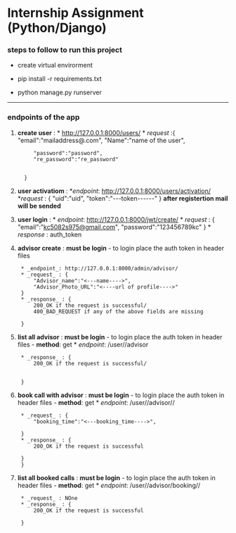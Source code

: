 # Internship Assignment (Python/Django)

### steps to follow to run this project

* create virtual envirorment

* pip install -r requirements.txt

* python manage.py runserver


---

### endpoints of the app

1. **create user** :
        *  http://127.0.0.1:8000/users/
        * _request_ :{ "email":"mailaddress@.com",
            "Name":"name of the user",
    

            "password":"password",
            "re_password":"re_password"


         }
         
2. **user activatiom** :
        *_endpoint_: http://127.0.0.1:8000/users/activation/
        *_request_ : {
            "uid":"uid",
            "token":"---token------"
            }
        **after registertion mail will be sended**
        
3. **user login** :
        * _endpoint_: http://127.0.0.1:8000/jwt/create/
        * _request_ : {
            "email":"kc5082s975@gmail.com",
            "password":"123456789kc"
        }
        * _response_ : auth_token
        
        
4. **advisor create** :
        **must be login**
          - to login place the auth token in header files 

        * _endpoint_: http://127.0.0.1:8000/admin/advisor/
        * _request_ : {
            "Advisor_name":"<---name---->",
            "Advisor_Photo_URL":"<----url of profile---->"
        }
        * _response_ : {
            200_OK if the request is successful/
            400_BAD_REQUEST if any of the above fields are missing

        }
        
        
5. **list all advisor** :
        **must be login**
          - to login place the auth token in header files 
        - **method**: get
        * _endpoint_: /user/<user-id>/advisor
        
        * _response_ : {
            200_OK if the request is successful/
            

        }


6. **book call with advisor** :
        **must be login**
          - to login place the auth token in header files 
        - **method**: get
        * _endpoint_: /user/<user-id>/advisor/<advisor-id>/

        * _request_ : {
            "booking_time":"<---booking_time---->",
            
        }
        * _response_ : {
            200_OK if the request is successful
           
        }
        }


7. **list all booked calls** :
        **must be login**
          - to login place the auth token in header files 
        - **method**: get
        * _endpoint_: /user/<user-id>/advisor/booking/<advisor-id>/

        * _request_ : NOne
        * _response_ : {
            200_OK if the request is successful
           
        }


        